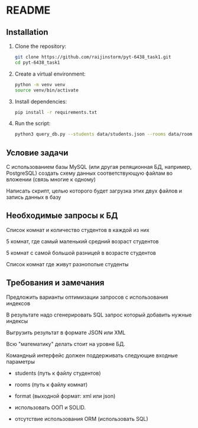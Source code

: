# README
## Installation
1. Clone the repository:
   ```bash
   git clone https://github.com/raijinstorm/pyt-6438_task1.git
   cd pyt-6438_task1
   ```
2. Create a virtual environment:
   ```bash
   python -m venv venv
   source venv/bin/activate 
   ```
3. Install dependencies:
   ```bash
   pip install -r requirements.txt
   ```
4. Run the script:
   ```bash
   python3 query_db.py --students data/students.json --rooms data/rooms.json --format json
   ```


## Условие задачи
С использованием базы MySQL (или другая реляционная БД, например, PostgreSQL) создать схему данных соответствующую файлам во вложении (связь многие к одному)

Написать скрипт, целью которого будет загрузка этих двух файлов и запись данных в базу

## Необходимые запросы к БД

Список комнат и количество студентов в каждой из них

5 комнат, где самый маленький средний возраст студентов

5 комнат с самой большой разницей в возрасте студентов

Список комнат где живут разнополые студенты

## Требования и замечания

Предложить варианты оптимизации запросов с использования индексов

В результате надо сгенерировать SQL запрос который добавить нужные индексы

Выгрузить результат в формате JSON или XML

Всю "математику" делать стоит на уровне БД.

Командный интерфейс должен поддерживать следующие входные параметры

- students (путь к файлу студентов)

- rooms (путь к файлу комнат)

- format (выходной формат: xml или json)

- использовать ООП и SOLID.

- отсутствие использования ORM (использовать SQL)
